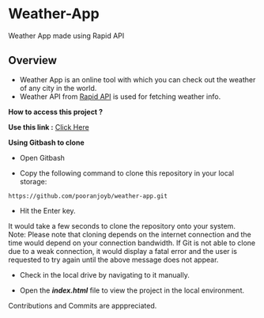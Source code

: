 # Weather-App
Weather App made using Rapid API

## Overview

- Weather App is an online tool with which you can check out the weather of any city in the world. 
- Weather API from [Rapid API](https://rapidapi.com/apininjas/api/weather-by-api-ninjas/) is used for fetching weather info.

<b>How to access this project ?</b>

 **Use this link :** [Click Here](https://pooranjoyb.github.io/weather-app/)
 
 **Using Gitbash to clone**

- Open Gitbash 

- Copy the following command to clone this repository in your local storage:
```
https://github.com/pooranjoyb/weather-app.git
```
- Hit the Enter key.

It would take a few seconds to clone the repository onto your system.<br>
Note: Please note that cloning depends on the internet connection and the time would depend on your connection bandwidth. If Git is not able to clone due to a weak connection, it would display a fatal error and the user is requested to try again until the above message does not appear.

- Check in the local drive by navigating to it manually.

- Open the ***index.html*** file to view the project in the local environment.

Contributions and Commits are apppreciated. 
